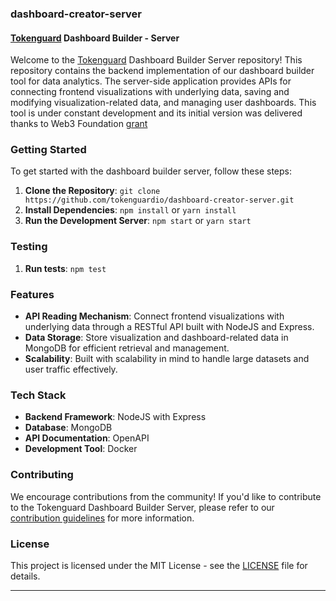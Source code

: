 ### dashboard-creator-server

#### [Tokenguard](https://tokenguard.io) Dashboard Builder - Server

Welcome to the [Tokenguard](https://app.tokenguard.io) Dashboard Builder Server repository! This repository contains the backend implementation of our dashboard builder tool for data analytics. The server-side application provides APIs for connecting frontend visualizations with underlying data, saving and modifying visualization-related data, and managing user dashboards. This tool is under constant development and its initial version was delivered thanks to Web3 Foundation [grant](https://grants.web3.foundation/applications/Tokenguard)

### Getting Started

To get started with the dashboard builder server, follow these steps:

1. **Clone the Repository**: `git clone https://github.com/tokenguardio/dashboard-creator-server.git`
2. **Install Dependencies**: `npm install` or `yarn install`
3. **Run the Development Server**: `npm start` or `yarn start`  

### Testing
1. **Run tests**: `npm test`

### Features

- **API Reading Mechanism**: Connect frontend visualizations with underlying data through a RESTful API built with NodeJS and Express.
- **Data Storage**: Store visualization and dashboard-related data in MongoDB for efficient retrieval and management.
- **Scalability**: Built with scalability in mind to handle large datasets and user traffic effectively.

### Tech Stack

- **Backend Framework**: NodeJS with Express
- **Database**: MongoDB
- **API Documentation**: OpenAPI
- **Development Tool**: Docker

### Contributing

We encourage contributions from the community! If you'd like to contribute to the Tokenguard Dashboard Builder Server, please refer to our [contribution guidelines](CONTRIBUTING.md) for more information.

### License

This project is licensed under the MIT License - see the [LICENSE](LICENSE) file for details.

---
